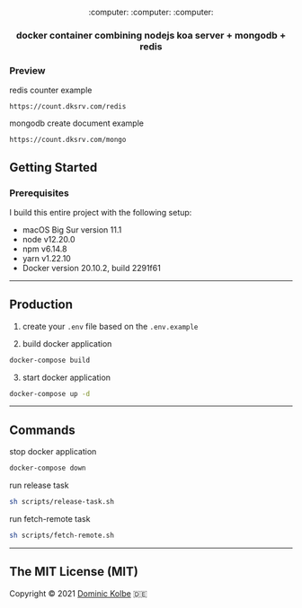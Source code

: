 <p align="center">
  <p align="center">:computer: :computer: :computer:</p>
  <h3 align="center">docker container combining nodejs koa server + mongodb + redis</h3>
</p>

### Preview

redis counter example

```http
https://count.dksrv.com/redis
```

mongodb create document example

```http
https://count.dksrv.com/mongo
```

## Getting Started

### Prerequisites

I build this entire project with the following setup:

- macOS Big Sur version 11.1
- node v12.20.0
- npm v6.14.8
- yarn v1.22.10
- Docker version 20.10.2, build 2291f61

---

## Production

1. create your `.env` file based on the `.env.example`

2. build docker application

```bash
docker-compose build
```

3. start docker application

```bash
docker-compose up -d
```

---

## Commands

stop docker application

```bash
docker-compose down
```

run release task

```bash
sh scripts/release-task.sh
```

run fetch-remote task

```bash
sh scripts/fetch-remote.sh
```

---

## The MIT License (MIT)

Copyright © 2021 [Dominic Kolbe](https://dominickolbe.dk) :de:
